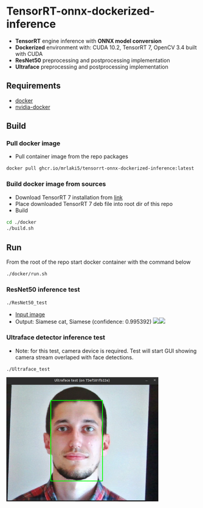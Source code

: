 # TensorRT-onnx-dockerized-inference
* <b>TensorRT</b> engine inference with <b>ONNX model conversion</b>
* <b>Dockerized</b> environment with: CUDA 10.2, TensorRT 7, OpenCV 3.4 built with CUDA
* <b>ResNet50</b> preprocessing and postprocessing implementation
* <b>Ultraface</b> preprocessing and postprocessing implementation

## Requirements
* [docker](https://docs.docker.com/get-docker/)
* [nvidia-docker](https://docs.nvidia.com/datacenter/cloud-native/container-toolkit/install-guide.html)

## Build
### Pull docker image
* Pull container image from the repo packages
``` bash
docker pull ghcr.io/mrlaki5/tensorrt-onnx-dockerized-inference:latest
```

### Build docker image from sources
* Download TensorRT 7 installation from [link](https://developer.nvidia.com/compute/machine-learning/tensorrt/secure/7.2.1/local_repos/nv-tensorrt-repo-ubuntu1804-cuda10.2-trt7.2.1.6-ga-20201006_1-1_amd64.deb)
* Place downloaded TensorRT 7 deb file into root dir of this repo
* Build
``` bash
cd ./docker
./build.sh
```

## Run
From the root of the repo start docker container with the command below
``` bash
./docker/run.sh
```
### ResNet50 inference test
``` bash
./ResNet50_test
```
* [Input image](https://pixabay.com/photos/cat-siamese-cat-fur-kitten-2068462)
* Output: Siamese cat, Siamese (confidence: 0.995392)
<img src="img/cat.jpg" width="400"/><img src="img/out.png" width="400"/>

### Ultraface detector inference test
* Note: for this test, camera device is required. Test will start GUI showing camera stream overlaped with face detections.
``` bash
./Ultraface_test
```
<img src="img/face.png" width="400"/>
